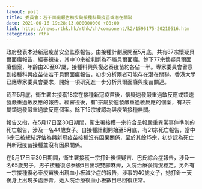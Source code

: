 ```yaml
---
layout: post
title: 委員會：若干面癱報告初步與接種科興疫苗或潛在關聯
date: 2021-06-16 19:28:13.000000000 +08:00
link: https://news.rthk.hk/rthk/ch/component/k2/1596175-20210616.htm
categories: rthk
---
```


政府發表本港新冠疫苗安全監察報告。由接種計劃展開至5月底，共有87宗懷疑貝爾面癱報告，經審視後，其中10宗被判斷為不屬貝爾面癱。餘下77宗懷疑貝爾面癱個案，年齡由20至87歲，接種科興與復必泰疫苗約各佔一半。專家委員會留意到接種科興疫苗後若干貝爾面癱報告，初步分析兩者可能存在潛在關聯。香港大學已應專家委員會要求，開始一項研究進一步分析貝爾面癱與疫苗關連。

截至5月底，衞生署共接獲18宗在接種新冠疫苗後，懷疑速發嚴重過敏反應或類速發嚴重過敏反應的報告。經審視後，有1宗屬於速發嚴重過敏反應的個案，有2宗屬類速發嚴重過敏反應個案。餘下15宗被認為與疫苗接種無關。

報告又指，在5月17日至30日期間，衞生署接獲一宗符合呈報嚴重異常事件準則的死亡報告，涉及一名44歲女子。自接種計劃開始至5月底，有21宗死亡報告，當中6宗已被總結評估為與新冠疫苗接種沒有因果關係，至於其餘15宗，初步認為死亡與新冠疫苗接種並沒有因果關係。

在5月17日至30日期間，衞生署接獲一宗打針後懷疑吉．巴氏綜合症報告，涉及一名65歲男子，男子接種復必泰後5日出現雙腳麻痺，入院治療後情況穩定。另外有一宗接種復必泰疫苗後出現血小板減少症的報告，涉事的40歲女子，她打針一天後身上出現多處瘀青，她入院治療後血小板數目已回復正常。
